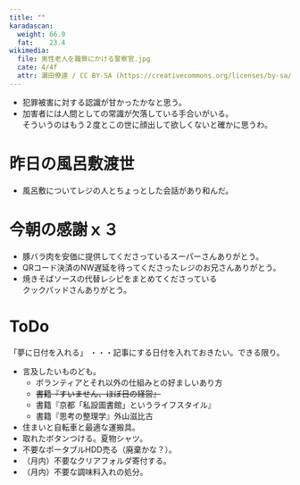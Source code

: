 ```yaml
---
title: ""
karadascan:
  weight: 66.9
  fat:    23.4
wikimedia:
  file: 男性老人を職質にかける警察官.jpg
  cate: 4/4f
  attr: 瀬田僚達 / CC BY-SA (https://creativecommons.org/licenses/by-sa/4.0)
---
```


* 犯罪被害に対する認識が甘かったかなと思う。
* 加害者には人間としての常識が欠落している手合いがいる。  
  そういうのはもう２度とこの世に顔出して欲しくないと確かに思うわ。


# 昨日の風呂敷渡世

* 風呂敷についてレジの人とちょっとした会話があり和んだ。


# 今朝の感謝ｘ３

* 豚バラ肉を安価に提供してくださっているスーパーさんありがとう。
* QRコード決済のNW遅延を待ってくださったレジのお兄さんありがとう。
* 焼きそばソースの代替レシピをまとめてくださっている  
  クックパッドさんありがとう。


# ToDo

「夢に日付を入れる」
・・・記事にする日付を入れておきたい。できる限り。


* 言及したいものども。
  * ボランティアとそれ以外の仕組みとの好ましいあり方
  * ~~書籍『すいません、ほぼ日の経営』~~
  * 書籍『京都「私設圖書館」というライフスタイル』
  * 書籍『思考の整理学』外山滋比古
* 住まいと自転車と最適な運搬具。
* 取れたボタンつける。夏物シャツ。
* 不要なポータブルHDD売る（廃棄かな？）。
* （月内）不要なクリアフォルダ寄付する。
* （月内）不要な調味料入れの処分。

